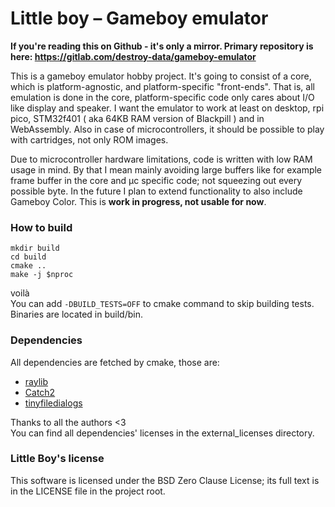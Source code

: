 # Little boy – Gameboy emulator

**If you're reading this on Github - it's only a mirror. Primary repository is here: <https://gitlab.com/destroy-data/gameboy-emulator>**

This is a gameboy emulator hobby project. It's going to consist of a core, which is platform-agnostic, and platform-specific "front-ends". That is, all emulation is done in the core, platform-specific code only cares about I/O like display and speaker.
I want the emulator to work at least on desktop, rpi pico, STM32f401 ( aka 64KB RAM version of Blackpill ) and in WebAssembly. Also in case of microcontrollers, it should be possible to play with cartridges, not only ROM images.

Due to microcontroller hardware limitations, code is written with low RAM usage in mind. By that I mean mainly avoiding large buffers like for example frame buffer in the core and µc specific code; not squeezing out every possible byte.
In the future I plan to extend functionality to also include Gameboy Color. This is **work in progress, not usable for now**.

### How to build
    mkdir build
    cd build
    cmake ..
    make -j $nproc

voilà  
You can add `-DBUILD_TESTS=OFF` to cmake command to skip building tests. Binaries are located in build/bin.

### Dependencies
All dependencies are fetched by cmake, those are:
- [raylib](https://www.raylib.com/)
- [Catch2](https://github.com/catchorg/Catch2)
- [tinyfiledialogs](https://sourceforge.net/projects/tinyfiledialogs/)

Thanks to all the authors <3  
You can find all dependencies' licenses in the external_licenses directory.

### Little Boy's license
This software is licensed under the BSD Zero Clause License; its full text is in the LICENSE file in the project root.
